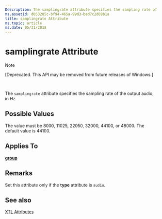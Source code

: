 ```yaml
---
Description: The samplingrate attribute specifies the sampling rate of the output audio, in Hz.
ms.assetid: d053285c-bf94-465a-99d3-bed7c2d09b1a
title: samplingrate Attribute
ms.topic: article
ms.date: 05/31/2018
---
```


# samplingrate Attribute

> [!Note]  
> \[Deprecated. This API may be removed from future releases of Windows.\]

 

The `samplingrate` attribute specifies the sampling rate of the output audio, in Hz.

## Possible Values

The value must be 8000, 11025, 22050, 32000, 44100, or 48000. The default value is 44100.

## Applies To

[**group**](group-element.md)

## Remarks

Set this attribute only if the **type** attribute is `audio`.

## See also

<dl> <dt>

[XTL Attributes](xtl-attributes.md)
</dt> </dl>

 

 



